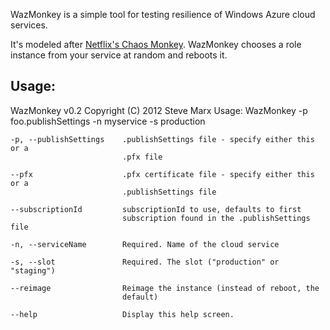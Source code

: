 WazMonkey is a simple tool for testing resilience of Windows Azure cloud services.

It's modeled after [Netflix's Chaos Monkey](http://techblog.netflix.com/2012/07/chaos-monkey-released-into-wild.html).
WazMonkey chooses a role instance from your service at random and reboots it.

## Usage:

  WazMonkey v0.2
  Copyright (C) 2012 Steve Marx
  Usage: WazMonkey -p foo.publishSettings -n myservice -s production

    -p, --publishSettings    .publishSettings file - specify either this or a
                             .pfx file

    --pfx                    .pfx certificate file - specify either this or a
                             .publishSettings file

    --subscriptionId         subscriptionId to use, defaults to first
                             subscription found in the .publishSettings file

    -n, --serviceName        Required. Name of the cloud service

    -s, --slot               Required. The slot ("production" or "staging")

    --reimage                Reimage the instance (instead of reboot, the
                             default)

    --help                   Display this help screen.
